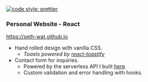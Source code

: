 <a href="#badge"><img alt="code style: prettier" src="https://img.shields.io/badge/code_style-prettier-ff69b4.svg?style=flat-square"></a>

### Personal Website - React

https://seth-wat.github.io

- Hand rolled design with vanilla CSS.
  - _Toasts powered by [react-toastify](https://github.com/fkhadra/react-toastify)_
- Contact form for inquiries.
  - Powered by the serverless API I built [here](https://github.com/seth-wat/the-website-backend).
  - Custom validation and error handling with hooks.
